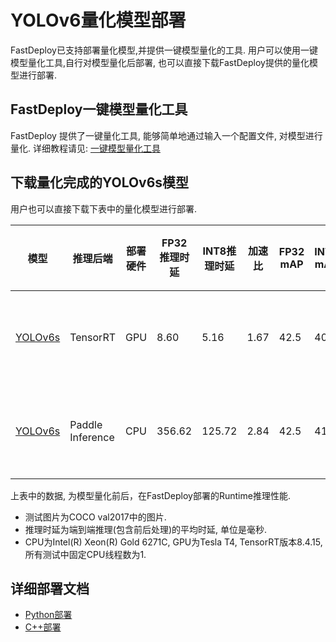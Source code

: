 # YOLOv6量化模型部署
FastDeploy已支持部署量化模型,并提供一键模型量化的工具.
用户可以使用一键模型量化工具,自行对模型量化后部署, 也可以直接下载FastDeploy提供的量化模型进行部署.

## FastDeploy一键模型量化工具
FastDeploy 提供了一键量化工具, 能够简单地通过输入一个配置文件, 对模型进行量化.
详细教程请见: [一键模型量化工具](../../../../../tools/quantization/)

## 下载量化完成的YOLOv6s模型
用户也可以直接下载下表中的量化模型进行部署.

| 模型                 |推理后端            |部署硬件    | FP32推理时延    | INT8推理时延  | 加速比    | FP32 mAP | INT8 mAP | 量化方式   |
| ------------------- | -----------------|-----------|  --------     |--------      |--------      | --------- |-------- | ------ |
| [YOLOv6s](https://bj.bcebos.com/paddlehub/fastdeploy/yolov6s_quant.tar)            | TensorRT         |    GPU    |       8.60       |   5.16         |  1.67            | 42.5 | 40.6|量化蒸馏训练 |
| [YOLOv6s](https://bj.bcebos.com/paddlehub/fastdeploy/yolov6s_quant.tar)               | Paddle Inference  |    CPU    |        356.62     |    125.72        |     2.84         |42.5| 41.2|量化蒸馏训练 |


上表中的数据, 为模型量化前后，在FastDeploy部署的Runtime推理性能.
- 测试图片为COCO val2017中的图片.
- 推理时延为端到端推理(包含前后处理)的平均时延, 单位是毫秒.
- CPU为Intel(R) Xeon(R) Gold 6271C, GPU为Tesla T4, TensorRT版本8.4.15, 所有测试中固定CPU线程数为1.

## 详细部署文档

- [Python部署](python)
- [C++部署](cpp)
